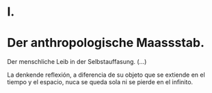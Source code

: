 # I.

# Der anthropologische Maassstab.

Der menschliche Leib in der Selbstauffasung. (...)

La denkende reflexión, a diferencia de su objeto que se
extiende en el tiempo y el espacio, nuca se queda sola
ni se pierde en el infinito.
